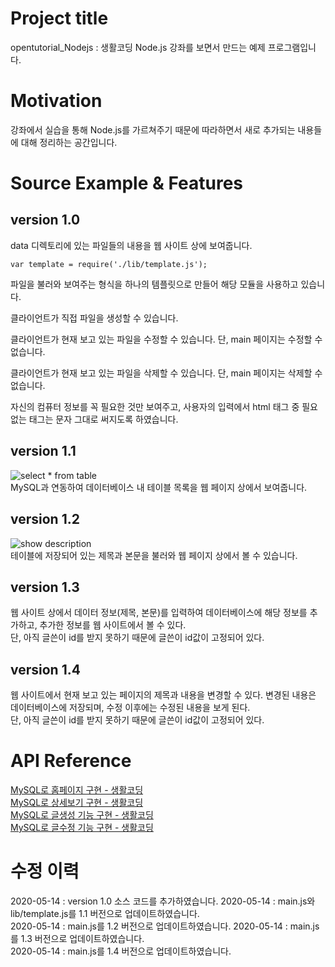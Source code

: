# Project title
  
opentutorial_Nodejs : 생활코딩 Node.js 강좌를 보면서 만드는 예제 프로그램입니다.  
  
# Motivation
  
강좌에서 실습을 통해 Node.js를 가르쳐주기 때문에 따라하면서 새로 추가되는 내용들에 대해 정리하는 공간입니다.  
  
# Source Example & Features
  
## version 1.0
  
data 디렉토리에 있는 파일들의 내용을 웹 사이트 상에 보여줍니다.  
  
	var template = require('./lib/template.js');
  
파일을 불러와 보여주는 형식을 하나의 템플릿으로 만들어 해당 모듈을 사용하고 있습니다.  
  
클라이언트가 직접 파일을 생성할 수 있습니다.  
  
클라이언트가 현재 보고 있는 파일을 수정할 수 있습니다. 단, main 페이지는 수정할 수 없습니다.  
  
클라이언트가 현재 보고 있는 파일을 삭제할 수 있습니다. 단, main 페이지는 삭제할 수 없습니다.  
  
자신의 컴퓨터 정보를 꼭 필요한 것만 보여주고, 사용자의 입력에서 html 태그 중 필요 없는 태그는 문자 그대로 써지도록 하였습니다.  
  
## version 1.1
  
![select * from table](https://user-images.githubusercontent.com/51042546/81892159-55ef0a80-95e5-11ea-8ec7-6a05be6ccb7b.png)  
MySQL과 연동하여 데이터베이스 내 테이블 목록을 웹 페이지 상에서 보여줍니다.  
  
## version 1.2
  
![show description](https://user-images.githubusercontent.com/51042546/81895534-62776100-95ed-11ea-8109-0f621fd29ffe.png)  
테이블에 저장되어 있는 제목과 본문을 불러와 웹 페이지 상에서 볼 수 있습니다.  
  
## version 1.3
  
웹 사이트 상에서 데이터 정보(제목, 본문)를 입력하여 데이터베이스에 해당 정보를 추가하고, 추가한 정보를 웹 사이트에서 볼 수 있다.  
단, 아직 글쓴이 id를 받지 못하기 때문에 글쓴이 id값이 고정되어 있다.  
  
## version 1.4
  
웹 사이트에서 현재 보고 있는 페이지의 제목과 내용을 변경할 수 있다. 변경된 내용은 데이터베이스에 저장되며, 수정 이후에는 수정된 내용을 보게 된다.  
단, 아직 글쓴이 id를 받지 못하기 때문에 글쓴이 id값이 고정되어 있다.  
  
# API Reference
  
<a href = "https://opentutorials.org/course/3347/21186" target = "_blank">MySQL로 홈페이지 구현 - 생활코딩</a>  
<a href = "https://opentutorials.org/course/3347/21187" target = "_blank">MySQL로 상세보기 구현 - 생활코딩</a>  
<a href = "https://opentutorials.org/course/3347/21188" target = "_blank">MySQL로 글생성 기능 구현 - 생활코딩</a>  
<a href = "https://opentutorials.org/course/3347/21189" target = "_blank">MySQL로 글수정 기능 구현 - 생활코딩</a>  
  
# 수정 이력
  
2020-05-14 : version 1.0 소스 코드를 추가하였습니다.
2020-05-14 : main.js와 lib/template.js를 1.1 버전으로 업데이트하였습니다.  
2020-05-14 : main.js를 1.2 버전으로 업데이트하였습니다.
2020-05-14 : main.js를 1.3 버전으로 업데이트하였습니다.  
2020-05-14 : main.js를 1.4 버전으로 업데이트하였습니다.
